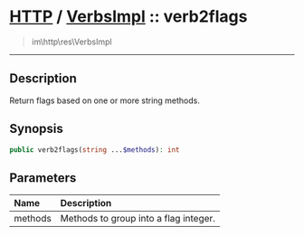 # [HTTP](http.md) / [VerbsImpl](http-VerbsImpl.md) :: verb2flags
 > im\http\res\VerbsImpl
____

## Description
Return flags based on one or more string methods.

## Synopsis
```php
public verb2flags(string ...$methods): int
```

## Parameters
| Name | Description |
| :--- | :---------- |
| methods | Methods to group into a flag integer. |

